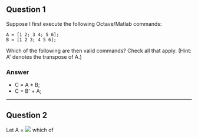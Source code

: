 ## Question 1
Suppose I first execute the following Octave/Matlab commands:
```
A = [1 2; 3 4; 5 6];
B = [1 2 3; 4 5 6];
```
Which of the following are then valid commands? Check all that apply. (Hint: A' denotes the transpose of A.)
### Answer
* C = A * B;
* C = B' + A;

---

## Question 2
Let A = ![](https://latex.codecogs.com/gif.download?%5Cbegin%7Bbmatrix%7D%2016%20%26%202%20%26%203%20%26%2013%5C%5C%205%20%26%2011%20%26%2010%20%26%208%5C%5C%209%20%26%207%20%26%206%20%26%2012%5C%5C%204%20%26%2014%20%26%2015%20%26%201%20%5Cend%7Bbmatrix%7D)
which of 



